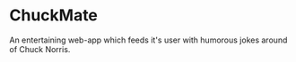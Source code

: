 # ChuckMate
An entertaining web-app which feeds it's user with humorous jokes around of Chuck Norris.
